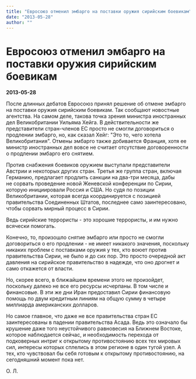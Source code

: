 ```yaml
---
title: "Евросоюз отменил эмбарго на поставки оружия сирийским боевикам"
date: "2013-05-28"
author: ""
---
```


# Евросоюз отменил эмбарго на поставки оружия сирийским боевикам

**2013-05-28** 

После длинных дебатов Евросоюз принял решение об отмене эмбарго на поставки оружия сирийским боевикам. Так сообщают новостные агентства. На самом деле, такова точка зрения министра иностранных дел Великобритании Уильяма Хейга. В действительности же представители стран-членов ЕС просто не смогли договориться о продлении эмбарго, но, как сказал Хейг: "Это то, чего хотела Великобритания". Отмены эмбарго также добивается Франция, хотя ее министр иностранных дел вовсе не считает отсутствие договоренности о продлении эмбарго его снятием.

Против снабжения боевиков оружием выступали представители Австрии и некоторых других стран. Третья же группа стран, включая Германию, предлагает продлить санкции на два-три месяца, дабы не сорвать проведение новой Женевской конференции по Сирии, которую инициировали Россия и США. Но судя по позиции Великобритании, которая всегда координируется с позицией правительства Соединенных Штатов, последнее само заинтересовано, чтобы сорвать мирный процесс в Сирии.

Ведь сирийские террористы - это хорошие террористы, и им нужно всячески помогать.

Конечно, то, произошло снятие эмбарго или просто не смогли договориться о его продлении - не имеет никакого значения, поскольку никаких проблем с поставками оружия у тех, кто воюет против правительства Сирии, не было и до сих пор. Это просто очередной акт давления на сирийское правительство в надежде, что оно дрогнет и само откажется от власти.

Но, скорее всего, в ближайшем времени этого не произойдет, поскольку далеко не все его ресурсы исчерпаны. В том числе и финансовые. В эти же дни Иран предоставил Сирии финансовую помощь по двум кредитным линиям на общую сумму в четыре миллиарда американских долларов.

Но самое главное, что даже не все правительства стран ЕС заинтересованы в падении правительства Асада. Ведь это означало бы крушение даже того неустойчивого равновесия на Ближнем Востоке, которое наблюдается сейчас, и необходимость перехода от подковерных интриг к открытому противостоянию всех тех мировых сил, интересы которых сплелись в этом регионе в один тугой узел. А тех, кто чувствовал бы себя готовым к открытому противостоянию, на сегодняшний момент пока нет.

О. Л.